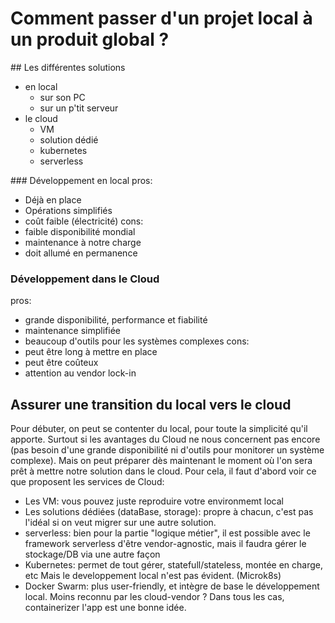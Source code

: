 # Comment passer d'un projet local à un produit global ?

## Les différentes solutions
- en local
  - sur son PC
  - sur un p'tit serveur
- le cloud
  - VM
  - solution dédié
  - kubernetes
  - serverless

### Développement en local
pros:
- Déjà en place
- Opérations simplifiés
- coût faible (électricité)
cons:
- faible disponibilité mondial
- maintenance à notre charge
- doit allumé en permanence

### Développement dans le Cloud
pros:
- grande disponibilité, performance et fiabilité
- maintenance simplifiée
- beaucoup d'outils pour les systèmes complexes
cons:
- peut être long à mettre en place
- peut être coûteux
- attention au vendor lock-in

## Assurer une transition du local vers le cloud

Pour débuter, on peut se contenter du local, pour toute la simplicité qu'il apporte. Surtout si les avantages du Cloud ne nous concernent pas encore (pas besoin d'une grande disponibilité ni d'outils pour monitorer un système complexe). Mais on peut préparer dès maintenant le moment où l'on sera prêt à mettre notre solution dans le cloud.
Pour cela, il faut d'abord voir ce que proposent les services de Cloud:
- Les VM: vous pouvez juste reproduire votre environmemt local
- Les solutions dédiées (dataBase, storage): propre à chacun, c'est pas l'idéal si on veut migrer sur une autre solution.
- serverless: bien pour la partie "logique métier", il est possible avec le framework serverless d'être vendor-agnostic, mais il faudra gérer le stockage/DB via une autre façon
- Kubernetes: permet de tout gérer, statefull/stateless, montée en charge, etc Mais le developpement local n'est pas évident. (Microk8s)
- Docker Swarm: plus user-friendly, et intègre de base le développement local. Moins reconnu par les cloud-vendor ?
Dans tous les cas, containerizer l'app est une bonne idée.